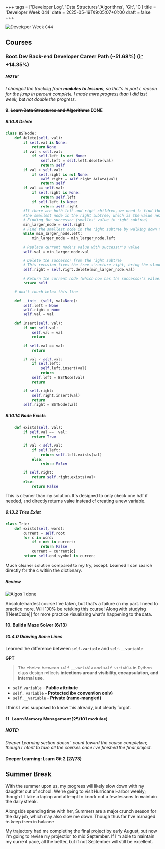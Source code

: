+++
tags = ['Developer Log', 'Data Structures','Algorithms', 'Git', 'C']
title = 'Developer Week 044'
date = 2025-05-19T09:05:07+01:00
draft = false
+++

![Developer Week 044](https://pbrazeale.github.io/images/devweek044.jpg)

## Courses

### Boot.Dev Back-end Developer Career Path (~51.68%) (📈 +14.35%)

##### NOTE:

_I changed the tracking from **modules to lessons**, so that's in part a reason for the jump in percent complete. I made more progress than I did last week, but not double the progress._

#### 9. ~~Learn Data Structures and Algorithms~~ DONE

##### 9.10.8 Delete

```python
class BSTNode:
    def delete(self, val):
        if self.val is None:
            return None
        if val < self.val:
            if self.left is not None:
                self.left = self.left.delete(val)
                return self
        if val > self.val:
            if self.right is not None:
                self.right = self.right.delete(val)
                return self
        if val == self.val:
            if self.right is None:
                return self.left
            if self.left is None:
                return self.right
        #If there are both left and right children, we need to find the new "successor":
        #the smallest node in the right subtree, which is the value next largest after the current node's value.
        # Finding the successor (smallest value in right subtree)
        min_larger_node = self.right
        # Find the smallest node in the right subtree by walking down the current right child's left branches until reaching a node with no left child.
        while min_larger_node.left:
            min_larger_node = min_larger_node.left

        # Replace current node's value with successor's value
        self.val = min_larger_node.val

        # Delete the successor from the right subtree
        # This recusion fixes the tree structure right, bring the vlaue up?
        self.right = self.right.delete(min_larger_node.val)

        # Return the current node (which now has the successor's value)
        return self

    # don't touch below this line

    def __init__(self, val=None):
        self.left = None
        self.right = None
        self.val = val

    def insert(self, val):
        if not self.val:
            self.val = val
            return

        if self.val == val:
            return

        if val < self.val:
            if self.left:
                self.left.insert(val)
                return
            self.left = BSTNode(val)
            return

        if self.right:
            self.right.insert(val)
            return
        self.right = BSTNode(val)


```

##### 9.10.14 Node Exists

```python
    def exists(self, val):
        if self.val ==  val:
            return True

        if val < self.val:
            if self.left:
                return self.left.exists(val)
            else:
                return False

        if self.right:
            return self.right.exists(val)
        else:
            return False
```

This is cleaner than my solution. It's designed to only check one half if needed, and directly returns value instead of creating a new variable.

##### 9.13.2 Tries Exist

```python
class Trie:
    def exists(self, word):
        current = self.root
        for c in word:
            if c not in current:
                return False
            current = current[c]
        return self.end_symbol in current
```

Much cleaner solution compared to my try, except. Learned I can search directly for the c within the dictionary.

##### Review

![Algos 1 done](https://qvault-webapp-dynamic-assets.storage.googleapis.com/certificates/05ece783-8b5d-4a68-827f-4f186b3679d1.jpeg?1747236911723)

Absolute hardest course I've taken, but that's a failure on my part. I need to practice more. Will 100% be retaking this course! Along with studying [[NeetCode]] for more practice visualizing what's happening to the data.

#### 10. Build a Maze Solver (6/13)

##### 10.4.0 Drawing Some Lines

Learned the difference between `self.variable` and `self.__variable`

**GPT**

> The choice between `self.__variable` and `self.variable` in Python class design reflects **intentions around visibility, encapsulation, and internal use**.

- `self.variable` – **Public attribute**
- `self._variable` – **Protected (by convention only)**
- `self.__variable` – **Private (name-mangled)**

I think I was supposed to know this already, but clearly forgot.

#### 11. Learn Memory Management (25/101 modules)

##### NOTE:

_Deeper Learning section doesn't count toward the course completion; though I intent to take all the courses once I've finished the final project._

#### Deeper Learning: Learn Git 2 (27/73)

## Summer Break

With the summer upon us, my progress will likely slow down with my daughter out of school. We're going to visit Hurricane Harbor weekly; though I'll take a laptop and attempt to knock out a few lessons to maintain the daily streak.

Alongside spending time with her, Summers are a major crunch season for the day job, which may also slow me down. Though thus far I've managed to keep them in balance.

My trajectory had me completing the final project by early August, but now I'm going to revise my projection to mid September. If I'm able to maintain my current pace, all the better, but if not September will still be excellent.
